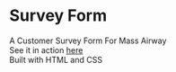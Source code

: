 # Survey Form
A Customer Survey Form For Mass Airway<br>
See it in action <a href="https://txlocnguyen.github.io/survey-form/" alt="link to project's main page">here</a> <br>
Built with HTML and CSS
